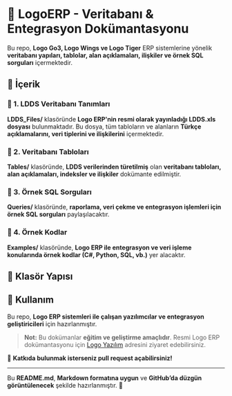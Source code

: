 # 🚀 LogoERP - Veritabanı & Entegrasyon Dokümantasyonu  

Bu repo, **Logo Go3, Logo Wings ve Logo Tiger** ERP sistemlerine yönelik **veritabanı yapıları, tablolar, alan açıklamaları, ilişkiler ve örnek SQL sorguları** içermektedir.  

## 📌 İçerik  

### 🔹 1. LDDS Veritabanı Tanımları  
**LDDS_Files/** klasöründe **Logo ERP'nin resmi olarak yayınladığı LDDS.xls dosyası** bulunmaktadır. Bu dosya, tüm tabloların ve alanların **Türkçe açıklamalarını, veri tiplerini ve ilişkilerini** içermektedir.  

### 🔹 2. Veritabanı Tabloları  
**Tables/** klasöründe, **LDDS verilerinden türetilmiş** olan **veritabanı tabloları, alan açıklamaları, indeksler ve ilişkiler** dokümante edilmiştir.  

### 🔹 3. Örnek SQL Sorguları  
**Queries/** klasöründe, **raporlama, veri çekme ve entegrasyon işlemleri için örnek SQL sorguları** paylaşılacaktır.  

### 🔹 4. Örnek Kodlar  
**Examples/** klasöründe, **Logo ERP ile entegrasyon ve veri işleme konularında örnek kodlar (C#, Python, SQL, vb.)** yer alacaktır.  

## 📂 Klasör Yapısı  


## 📌 Kullanım  
Bu repo, **Logo ERP sistemleri ile çalışan yazılımcılar ve entegrasyon geliştiricileri** için hazırlanmıştır.  

> **Not:** Bu dokümanlar **eğitim ve geliştirme amaçlıdır**. Resmi Logo ERP dokümantasyonu için [Logo Yazılım](https://www.logo.com.tr/) adresini ziyaret edebilirsiniz.  

📩 **Katkıda bulunmak isterseniz pull request açabilirsiniz!**  

---

Bu **README.md**, **Markdown formatına uygun** ve **GitHub’da düzgün görüntülenecek** şekilde hazırlanmıştır. 🚀
